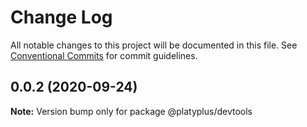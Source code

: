 # Change Log

All notable changes to this project will be documented in this file.
See [Conventional Commits](https://conventionalcommits.org) for commit guidelines.

## 0.0.2 (2020-09-24)

**Note:** Version bump only for package @platyplus/devtools
